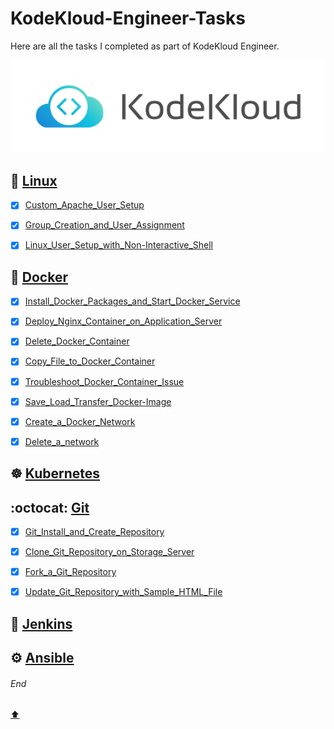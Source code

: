# KodeKloud-Engineer-Tasks
Here are all the tasks I completed as part of KodeKloud Engineer.

![Logo](https://github.com/harshitsahu2311/KodeKloud-Engineer-Tasks/blob/main/kodekloud.png)


## 🐧 [Linux](Linux)
- [x] [Custom_Apache_User_Setup](https://github.com/harshitsahu2311/KodeKloud-Engineer-Tasks/blob/main/Linux/Custom_Apache_User_Setup.md)
- [x] [Group_Creation_and_User_Assignment](https://github.com/harshitsahu2311/KodeKloud-Engineer-Tasks/blob/main/Linux/Group_Creation_and_User_Assignment.md)
- [x] [Linux_User_Setup_with_Non-Interactive_Shell](https://github.com/harshitsahu2311/KodeKloud-Engineer-Tasks/blob/main/Linux/Linux_User_Setup_with_Non-Interactive_Shell.md) 


## 🐋 [Docker](Docker)
- [x] [Install_Docker_Packages_and_Start_Docker_Service](https://github.com/harshitsahu2311/KodeKloud-Engineer-Tasks/blob/main/Docker/Install_Docker_Packages_and_Start_Docker_Service.md)
- [x] [Deploy_Nginx_Container_on_Application_Server](https://github.com/harshitsahu2311/KodeKloud-Engineer-Tasks/blob/main/Docker/Deploy_Nginx_Container_on_Application_Server.md)
- [x] [Delete_Docker_Container](https://github.com/harshitsahu2311/KodeKloud-Engineer-Tasks/blob/main/Docker/Delete_Docker_Container.md)
- [x] [Copy_File_to_Docker_Container](https://github.com/harshitsahu2311/KodeKloud-Engineer-Tasks/blob/main/Docker/Copy_File_to_Docker_Container.md)
- [x] [Troubleshoot_Docker_Container_Issue](https://github.com/harshitsahu2311/KodeKloud-Engineer-Tasks/blob/main/Docker/Troubleshoot_Docker_Container_Issue.md)
- [x] [Save_Load_Transfer_Docker-Image](https://github.com/harshitsahu2311/KodeKloud-Engineer-Tasks/blob/main/Docker/Save_Load_Transfer_Docker-Image.md)
- [x] [Create_a_Docker_Network](https://github.com/harshitsahu2311/KodeKloud-Engineer-Tasks/blob/main/Docker/Create_a_Docker_Network.md)
- [x] [Delete_a_network](https://github.com/harshitsahu2311/KodeKloud-Engineer-Tasks/blob/main/Docker/Delete_a_network.md) 


## ☸️ [Kubernetes](Kubernetes)


## :octocat: [Git](Git)
- [x] [Git_Install_and_Create_Repository](https://github.com/harshitsahu2311/KodeKloud-Engineer-Tasks/blob/main/Git/Git_Install_and_Create_Repository.md)
- [x] [Clone_Git_Repository_on_Storage_Server](https://github.com/harshitsahu2311/KodeKloud-Engineer-Tasks/blob/main/Git/Clone_Git_Repository_on_Storage_Server.md)
- [x] [Fork_a_Git_Repository](https://github.com/harshitsahu2311/KodeKloud-Engineer-Tasks/blob/main/Git/Fork_a_Git_Repository.md)
- [x] [Update_Git_Repository_with_Sample_HTML_File](https://github.com/harshitsahu2311/KodeKloud-Engineer-Tasks/blob/main/Git/Update_Git_Repository_with_Sample_HTML_File.md) 


## 🚀 [Jenkins](Jenkins)


## ⚙️ [Ansible](Ansible)


###### End     
[:arrow_up:](#KodeKloud-Engineer-Tasks) 


